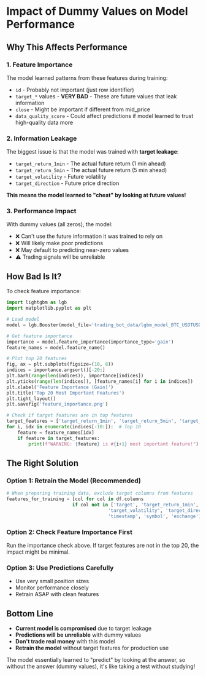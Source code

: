 # Impact of Dummy Values on Model Performance

## Why This Affects Performance

### 1. Feature Importance
The model learned patterns from these features during training:
- `id` - Probably not important (just row identifier)
- `target_*` values - **VERY BAD** - These are future values that leak information
- `close` - Might be important if different from mid_price
- `data_quality_score` - Could affect predictions if model learned to trust high-quality data more

### 2. Information Leakage
The biggest issue is that the model was trained with **target leakage**:
- `target_return_1min` - The actual future return (1 min ahead)
- `target_return_5min` - The actual future return (5 min ahead)  
- `target_volatility` - Future volatility
- `target_direction` - Future price direction

**This means the model learned to "cheat" by looking at future values!**

### 3. Performance Impact

With dummy values (all zeros), the model:
- ❌ Can't use the future information it was trained to rely on
- ❌ Will likely make poor predictions
- ❌ May default to predicting near-zero values
- ⚠️ Trading signals will be unreliable

## How Bad Is It?

To check feature importance:
```python
import lightgbm as lgb
import matplotlib.pyplot as plt

# Load model
model = lgb.Booster(model_file='trading_bot_data/lgbm_model_BTC_USDTUSDT_l2_only.txt')

# Get feature importance
importance = model.feature_importance(importance_type='gain')
feature_names = model.feature_name()

# Plot top 20 features
fig, ax = plt.subplots(figsize=(10, 8))
indices = importance.argsort()[-20:]
plt.barh(range(len(indices)), importance[indices])
plt.yticks(range(len(indices)), [feature_names[i] for i in indices])
plt.xlabel('Feature Importance (Gain)')
plt.title('Top 20 Most Important Features')
plt.tight_layout()
plt.savefig('feature_importance.png')

# Check if target features are in top features
target_features = ['target_return_1min', 'target_return_5min', 'target_volatility', 'target_direction']
for i, idx in enumerate(indices[-10:]):  # Top 10
    feature = feature_names[idx]
    if feature in target_features:
        print(f"WARNING: {feature} is #{i+1} most important feature!")
```

## The Right Solution

### Option 1: Retrain the Model (Recommended)
```python
# When preparing training data, exclude target columns from features
features_for_training = [col for col in df.columns 
                        if col not in ['target', 'target_return_1min', 'target_return_5min',
                                     'target_volatility', 'target_direction', 'id', 
                                     'timestamp', 'symbol', 'exchange']]
```

### Option 2: Check Feature Importance First
Run the importance check above. If target features are not in the top 20, the impact might be minimal.

### Option 3: Use Predictions Carefully
- Use very small position sizes
- Monitor performance closely
- Retrain ASAP with clean features

## Bottom Line

- **Current model is compromised** due to target leakage
- **Predictions will be unreliable** with dummy values
- **Don't trade real money** with this model
- **Retrain the model** without target features for production use

The model essentially learned to "predict" by looking at the answer, so without the answer (dummy values), it's like taking a test without studying!